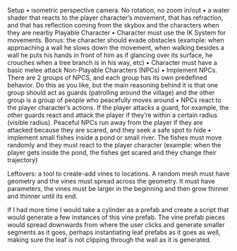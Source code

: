 Setup
• isometric perspective camera. No rotation, no zoom in/out
• a water shader that reacts to the player character’s movement, that has refraction, and 
that has reflection coming from the skybox and the characters when they are nearby
Playable Character
• Character must use the IK System for movements. Bonus: the character should evade 
obstacles (example: when approaching a wall he slows down the movement, when walking 
besides a wall he puts his hands in front of him as if glancing over its surface, he crouches 
when a tree branch is in his way, etc)
• Character must have a basic melee attack
Non-Playable Characters (NPCs)
• Implement NPCs. There are 2 groups of NPCS, and each group has its own predefined 
behavior. Do this as you like, but the main reasoning behind it is that one group should act as 
guards (patrolling around the village) and the other group is a group of people who
peacefully moves around
• NPCs react to the player character’s actions. If the player attacks a guard, for example, the 
other guards react and attack the player if they’re within a certain radius (visible radius). 
Peaceful NPCs run away from the player if they are attacked because they are scared, and 
they seek a safe spot to hide
• implement small fishes inside a pond or small river. The fishes must move randomly and they 
must react to the player character (example: when the player gets inside the pond, the fishes 
get scared and they change their trajectory)




Leftovers:
a tool to create-add vines to locations. A random mesh must have geometry and the vines 
must spread across the geometry. It must have parameters, the vines must be larger in the 
beginning and then grow thinner and thinner until its end.

If I had more time I would take a cylinder as a prefab and create a script that would generate a few instances of this vine prefab. 
The vine prefab pieces would spread downwards from where the user clicks and generate smaller segments as it goes,
perhaps instantiating leaf prefabs as it goes as well, making sure the leaf is not clipping through the wall as it is generated.
